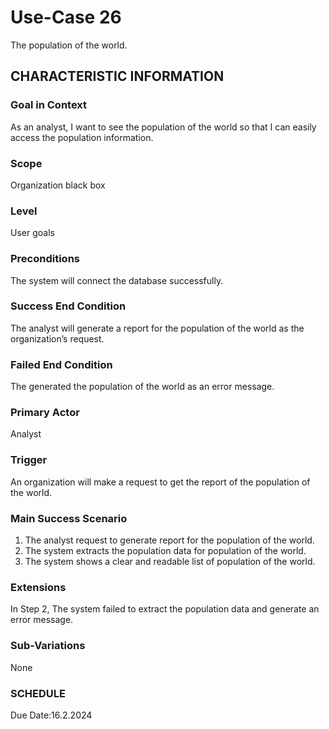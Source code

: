 # Use-Case 26
The population of the world.
## CHARACTERISTIC INFORMATION
### Goal in Context
As an analyst, I want to see the population of the world so that I can easily access the population information.
### Scope
Organization black box
### Level
User goals
### Preconditions
The system will connect the database successfully.
### Success End Condition
The analyst will generate a report for the population of the world as the organization’s request.
### Failed End Condition
The generated the population of the world as an error message.
### Primary Actor
Analyst
### Trigger
An organization will make a request to get the report of the population of the world. 
### Main Success Scenario
1.  The analyst request to generate report for the population of the world.
2.  The system extracts the population data for population of the world.
3.  The system shows a clear and readable list of population of the world. 
### Extensions
In Step 2, The system failed to extract the population data and generate an error message.
### Sub-Variations
None
### SCHEDULE
Due Date:16.2.2024
